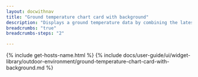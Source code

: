 ```yaml
---
layout: docwithnav
title: "Ground temperature chart card with background"
description: "Displays a ground temperature data by combining the latest and aggregated values with the background image and optional simplified chart."
breadcrumbs: "true"
breadcrumbs-steps: "2"

---
```

{% include get-hosts-name.html %}
{% include docs/user-guide/ui/widget-library/outdoor-environment/ground-temperature-chart-card-with-background.md %}
